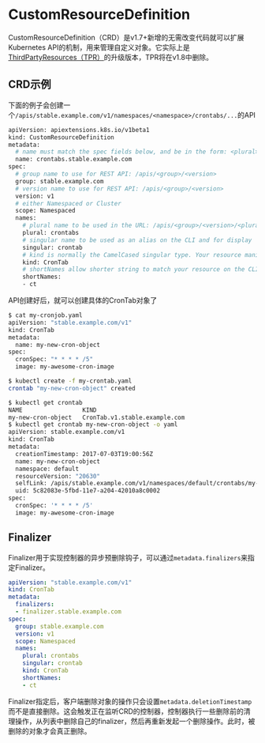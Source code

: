 # CustomResourceDefinition

CustomResourceDefinition（CRD）是v1.7+新增的无需改变代码就可以扩展Kubernetes API的机制，用来管理自定义对象。它实际上是[ThirdPartyResources（TPR）](thirdpartyresources.md)的升级版本，TPR将在v1.8中删除。

## CRD示例

下面的例子会创建一个`/apis/stable.example.com/v1/namespaces/<namespace>/crontabs/...`的API

```sh
apiVersion: apiextensions.k8s.io/v1beta1
kind: CustomResourceDefinition
metadata:
  # name must match the spec fields below, and be in the form: <plural>.<group>
  name: crontabs.stable.example.com
spec:
  # group name to use for REST API: /apis/<group>/<version>
  group: stable.example.com
  # version name to use for REST API: /apis/<group>/<version>
  version: v1
  # either Namespaced or Cluster
  scope: Namespaced
  names:
    # plural name to be used in the URL: /apis/<group>/<version>/<plural>
    plural: crontabs
    # singular name to be used as an alias on the CLI and for display
    singular: crontab
    # kind is normally the CamelCased singular type. Your resource manifests use this.
    kind: CronTab
    # shortNames allow shorter string to match your resource on the CLI
    shortNames:
    - ct
```

API创建好后，就可以创建具体的CronTab对象了

```sh
$ cat my-cronjob.yaml
apiVersion: "stable.example.com/v1"
kind: CronTab
metadata:
  name: my-new-cron-object
spec:
  cronSpec: "* * * * /5"
  image: my-awesome-cron-image

$ kubectl create -f my-crontab.yaml
crontab "my-new-cron-object" created

$ kubectl get crontab
NAME                 KIND
my-new-cron-object   CronTab.v1.stable.example.com
$ kubectl get crontab my-new-cron-object -o yaml
apiVersion: stable.example.com/v1
kind: CronTab
metadata:
  creationTimestamp: 2017-07-03T19:00:56Z
  name: my-new-cron-object
  namespace: default
  resourceVersion: "20630"
  selfLink: /apis/stable.example.com/v1/namespaces/default/crontabs/my-new-cron-object
  uid: 5c82083e-5fbd-11e7-a204-42010a8c0002
spec:
  cronSpec: '* * * * /5'
  image: my-awesome-cron-image
```

## Finalizer

Finalizer用于实现控制器的异步预删除钩子，可以通过`metadata.finalizers`来指定Finalizer。

```yaml
apiVersion: "stable.example.com/v1"
kind: CronTab
metadata:
  finalizers:
  - finalizer.stable.example.com
spec:
  group: stable.example.com
  version: v1
  scope: Namespaced
  names:
    plural: crontabs
    singular: crontab
    kind: CronTab
    shortNames:
    - ct
```

Finalizer指定后，客户端删除对象的操作只会设置`metadata.deletionTimestamp`而不是直接删除。这会触发正在监听CRD的控制器，控制器执行一些删除前的清理操作，从列表中删除自己的finalizer，然后再重新发起一个删除操作。此时，被删除的对象才会真正删除。
